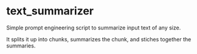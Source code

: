 # text_summarizer

Simple prompt engineering script to summarize input text of any size. 

It splits it up into chunks, summarizes the chunk, and stiches together the summaries.
